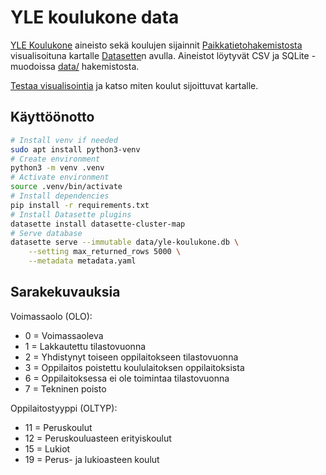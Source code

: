 # YLE koulukone data

[YLE Koulukone](https://yle.fi/a/74-20018233) aineisto sekä koulujen sijainnit [Paikkatietohakemistosta](https://www.paikkatietohakemisto.fi/geonetwork/srv/fin/catalog.search#/metadata/6a8b4061-7a48-4667-bbdb-13952726c79f) visualisoituna kartalle [Datasette](https://datasette.io/)n avulla. Aineistot löytyvät CSV ja SQLite -muodoissa [data/](data) hakemistosta.

[Testaa visualisointia](https://koulukone.samcode.fi/yle-koulukone/finnish_schools) ja katso miten koulut sijoittuvat kartalle.

## Käyttöönotto

```bash
# Install venv if needed
sudo apt install python3-venv
# Create environment
python3 -m venv .venv
# Activate environment
source .venv/bin/activate
# Install dependencies
pip install -r requirements.txt
# Install Datasette plugins
datasette install datasette-cluster-map
# Serve database
datasette serve --immutable data/yle-koulukone.db \
    --setting max_returned_rows 5000 \
    --metadata metadata.yaml
```

## Sarakekuvauksia

Voimassaolo (OLO):

- 0 = Voimassaoleva
- 1 = Lakkautettu tilastovuonna
- 2 = Yhdistynyt toiseen oppilaitokseen tilastovuonna
- 3 = Oppilaitos poistettu koululaitoksen oppilaitoksista
- 6 = Oppilaitoksessa ei ole toimintaa tilastovuonna
- 7 = Tekninen poisto

Oppilaitostyyppi (OLTYP):

- 11 = Peruskoulut
- 12 = Peruskouluasteen erityiskoulut
- 15 = Lukiot
- 19 = Perus- ja lukioasteen koulut
